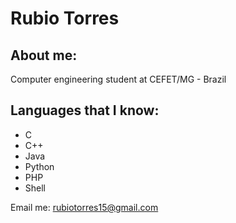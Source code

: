 # Rubio Torres

## About me:

Computer engineering student at CEFET/MG - Brazil

## Languages that I know:

- C
- C++
- Java
- Python
- PHP
- Shell

Email me: rubiotorres15@gmail.com
